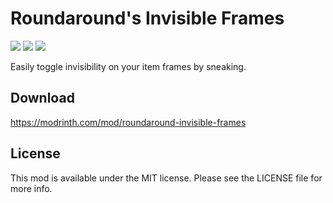 # Roundaround's Invisible Frames

<img src="https://img.shields.io/badge/Loader-Fabric-%23313e51?style=for-the-badge"/>
<img src="https://img.shields.io/badge/MC-1.19-%23313e51?style=for-the-badge"/>
<img src="https://img.shields.io/badge/Side-Server-%23313e51?style=for-the-badge"/>

Easily toggle invisibility on your item frames by sneaking.

## Download

https://modrinth.com/mod/roundaround-invisible-frames

## License

This mod is available under the MIT license. Please see the LICENSE file for more info.
